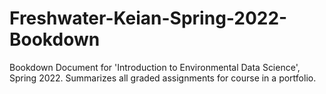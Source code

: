 # Freshwater-Keian-Spring-2022-Bookdown
Bookdown Document for 'Introduction to Environmental Data Science', Spring 2022. Summarizes all graded assignments for course in a portfolio.
